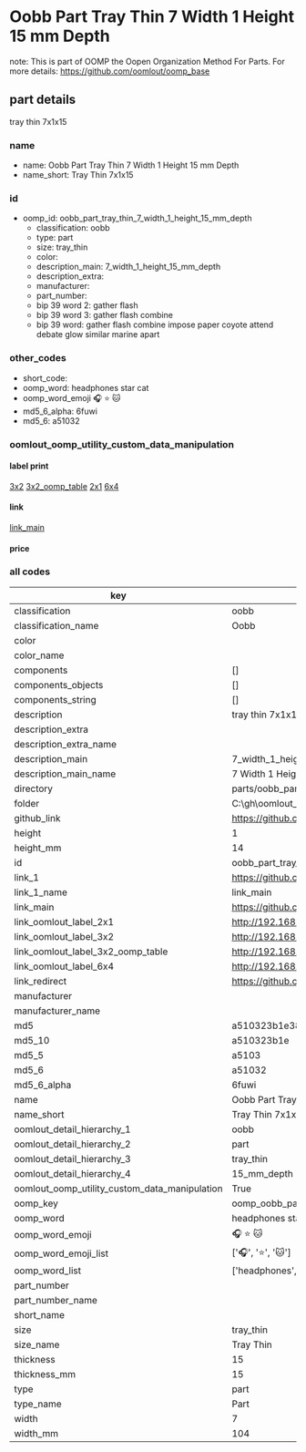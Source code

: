 # Oobb Part Tray Thin 7 Width 1 Height 15 mm Depth  

note: This is part of OOMP the Oopen Organization Method For Parts. For more details: https://github.com/oomlout/oomp_base

##  part details
  



tray thin 7x1x15



### name
* name: Oobb Part Tray Thin 7 Width 1 Height 15 mm Depth
* name_short: Tray Thin 7x1x15 
### id
* oomp_id: oobb_part_tray_thin_7_width_1_height_15_mm_depth
  * classification: oobb
  * type: part
  * size: tray_thin
  * color: 
  * description_main: 7_width_1_height_15_mm_depth
  * description_extra: 
  * manufacturer: 
  * part_number: 
  * bip 39 word 2: gather flash
  * bip 39 word 3: gather flash combine
  * bip 39 word: gather flash combine impose paper coyote attend debate glow similar marine apart

### other_codes
* short_code: 
* oomp_word: headphones star cat
* oomp_word_emoji :headphones: :star: :cat:
* md5_6_alpha: 6fuwi
* md5_6: a51032






### oomlout_oomp_utility_custom_data_manipulation
#### label print
[3x2](http://192.168.1.245:1112/?label=oomp%206fuwi)
[3x2_oomp_table](http://192.168.1.108:1112/?label=oomp%206fuwi)
[2x1](http://192.168.1.242:1112/?label=oomp%206fuwi)
[6x4](http://192.168.1.55:1112/?label=oomp%206fuwi)    

#### link

[link_main](https://github.com/oomlout/oomlout_oobb_version_4_generated_parts/tree/main/navigation_oomp/oobb/part/tray_thin/7_width_1_height_15_mm_depth/part)                              

#### price







### all codes 
| key | value |  
| --- | --- |  
| classification | oobb |  
| classification_name | Oobb |  
| color |  |  
| color_name |  |  
| components | [] |  
| components_objects | [] |  
| components_string | [] |  
| description | tray thin 7x1x15 |  
| description_extra |  |  
| description_extra_name |  |  
| description_main | 7_width_1_height_15_mm_depth |  
| description_main_name | 7 Width 1 Height 15 mm Depth |  
| directory | parts/oobb_part_tray_thin_7_width_1_height_15_mm_depth |  
| folder | C:\gh\oomlout_oobb_version_4_generated_parts\parts\oobb_part_tray_thin_7_width_1_height_15_mm_depth |  
| github_link | https://github.com/oomlout/oomlout_oomp_part_src/tree/main/parts/oobb_part_tray_thin_7_width_1_height_15_mm_depth |  
| height | 1 |  
| height_mm | 14 |  
| id | oobb_part_tray_thin_7_width_1_height_15_mm_depth |  
| link_1 | https://github.com/oomlout/oomlout_oobb_version_4_generated_parts/tree/main/navigation_oomp/oobb/part/tray_thin/7_width_1_height_15_mm_depth/part |  
| link_1_name | link_main |  
| link_main | https://github.com/oomlout/oomlout_oobb_version_4_generated_parts/tree/main/navigation_oomp/oobb/part/tray_thin/7_width_1_height_15_mm_depth/part |  
| link_oomlout_label_2x1 | http://192.168.1.242:1112/?label=oomp%206fuwi |  
| link_oomlout_label_3x2 | http://192.168.1.245:1112/?label=oomp%206fuwi |  
| link_oomlout_label_3x2_oomp_table | http://192.168.1.108:1112/?label=oomp%206fuwi |  
| link_oomlout_label_6x4 | http://192.168.1.55:1112/?label=oomp%206fuwi |  
| link_redirect | https://github.com/oomlout/oomlout_oobb_version_4_generated_parts/tree/main/parts/oobb_tray_thin_07_01_15 |  
| manufacturer |  |  
| manufacturer_name |  |  
| md5 | a510323b1e3841d0c6cff71e5bd61b03 |  
| md5_10 | a510323b1e |  
| md5_5 | a5103 |  
| md5_6 | a51032 |  
| md5_6_alpha | 6fuwi |  
| name | Oobb Part Tray Thin 7 Width 1 Height 15 mm Depth |  
| name_short | Tray Thin 7x1x15  |  
| oomlout_detail_hierarchy_1 | oobb |  
| oomlout_detail_hierarchy_2 | part |  
| oomlout_detail_hierarchy_3 | tray_thin |  
| oomlout_detail_hierarchy_4 | 15_mm_depth |  
| oomlout_oomp_utility_custom_data_manipulation | True |  
| oomp_key | oomp_oobb_part_tray_thin_7_width_1_height_15_mm_depth |  
| oomp_word | headphones star cat |  
| oomp_word_emoji | :headphones: :star: :cat: |  
| oomp_word_emoji_list | [':headphones:', ':star:', ':cat:'] |  
| oomp_word_list | ['headphones', 'star', 'cat'] |  
| part_number |  |  
| part_number_name |  |  
| short_name |  |  
| size | tray_thin |  
| size_name | Tray Thin |  
| thickness | 15 |  
| thickness_mm | 15 |  
| type | part |  
| type_name | Part |  
| width | 7 |  
| width_mm | 104 |  
